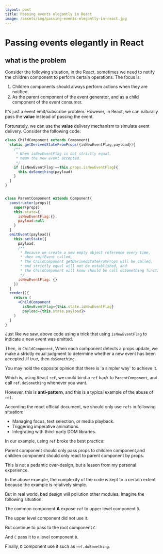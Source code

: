 ```yaml
---
layout: post
title: Passing events elegantly in React
image: /assets/img/passing-events-elegantly-in-react.jpg
---
```


# Passing events elegantly in React


## what is the problem
Consider the following situation, in the React, sometimes we need to notify the children component to perform certain operations.
The focus is:
1. Children components should always perform actions when they are notified.
2. As the parent component of the event generator, and as a child component of the event consumer.

It's just a event emit/subscribe problem.
However, in React, we can naturally pass the **value** instead of passing the event.

Fortunately, we can use the **value** delivery mechanism to simulate event delivery.
Consider the following code:
```jsx
class ChildComponent extends Component{
  static getDerivedStateFromProps({isNewEventFlag,payload}){
    /**
     * When isNewEventFlag is not strictly equal,
     * mean the new event accepted.
     */
    if (isNewEventFlag!==this.props.isNewEventFlag){
      this.doSomething(payload)
    }
  }
}


class ParentComponent extends Component{
  constructor(props){
    super(props)
    this.state={
      isNewEventFlag:{},
      payload:null
    }
  }
  emitEvent(payload){
    this.setState({
      payload,
      /**
       * Because we create a new empty object reference every time,
       * when emitEvent called,
       * the ChildComponent getDerivedStateFromProps will be called,
       * and strictly equal will not be established, and
       * the ChildComponent will know should be call doSomething function.
       */
      isNewEventFlag: {}
    })
  }
  render(){
    return (
      <ChildComponent
        isNewEventFlag={this.state.isNewEventFlag}
        payload={this.state.payload}>
    )
  }
}
```
Just like we saw, above code using a trick that using `isNewEventFlag`  to indicate a new event was emitted.

Then, in `ChildComponent`, When each component detects a props update,
we make a strictly equal judgment to determine whether a new event has been accepted
.If true, then `doSomething`.

You may hold the opposite opinion that there is 'a simpler way' to achieve it.

Which is, using React `ref`,  we could bind a `ref` back to `ParentComponent`,
and call `ref.doSomething` whenever you want.

However, this is **anti-pattern**, and this is a typical example of the abuse of `ref`.

According the react official document, we should only use `refs` in following situation:
>
- Managing focus, text selection, or media playback.
- Triggering imperative animations.
- Integrating with third-party DOM libraries.

In our example, using `ref` broke the best practice:
>
Parent component should only pass props to children component,and
children component should only react to parent component by props.

This is not a pedantic over-design, but a lesson from my personal experience.

In the above example, the complexity of the code is kept to a certain extent 
because the example is relatively simple.

But in real world, bad design will pollution other modules.
Imagine the following situation:

The common component **A** expose `ref`  to upper level component `B`.

The upper level component did not use it.

But continue to pass to the root component `C`.

And `C` pass it to `n` level component `D`.

Finally, `D` component use it such as `ref.doSomething`.
